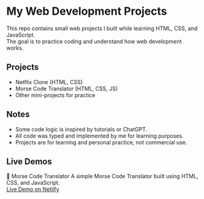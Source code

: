 # My Web Development Projects

This repo contains small web projects I built while learning HTML, CSS, and JavaScript.  
The goal is to practice coding and understand how web development works.

## Projects
- Netflix Clone (HTML, CSS)
- Morse Code Translator (HTML, CSS, JS)
- Other mini-projects for practice

## Notes
- Some code logic is inspired by tutorials or ChatGPT.
- All code was typed and implemented by me for learning purposes.
- Projects are for learning and personal practice, not commercial use.

## Live Demos
🔹 Morse Code Translator
A simple Morse Code Translator built using HTML, CSS, and JavaScript.  
[Live Demo on Netlify]([https://your-site-name.netlify.app](https://morse-code-translator-25.netlify.app/))


 
